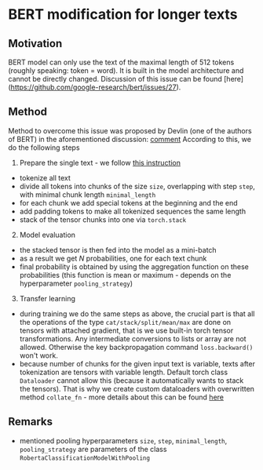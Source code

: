 # BERT modification for longer texts

## Motivation
BERT model can only use the text of the maximal length of 512 tokens (roughly speaking: token = word). It is built in the model architecture and cannot be directly changed. Discussion of this issue can be found [here] (https://github.com/google-research/bert/issues/27).

## Method
Method to overcome this issue was proposed by Devlin (one of the authors of BERT) in the aforementioned discussion: [comment](https://github.com/google-research/bert/issues/27#issuecomment-435265194)
According to this, we do the following steps
1. Prepare the single text - we follow [this instruction](https://www.kdnuggets.com/2021/04/apply-transformers-any-length-text.html)
- tokenize all text
- divide all tokens into chunks of the size `size`, overlapping with step `step`, with minimal chunk length `minimal_length`
- for each chunk we add special tokens at the beginning and the end
- add padding tokens to make all tokenized sequences the same length
- stack of the tensor chunks into one via `torch.stack`
2. Model evaluation
- the stacked tensor is then fed into the model as a mini-batch
- as a result we get $N$ probabilities, one for each text chunk
- final probability is obtained by using the aggregation function on these probabilities (this function is mean or maximum - depends on the hyperparameter `pooling_strategy`)
3. Transfer learning
- during training we do the same steps as above, the crucial part is that all the operations of the type `cat/stack/split/mean/max` are done on tensors with attached gradient, that is we use built-in torch tensor transformations. Any intermediate conversions to lists or array are not allowed. Otherwise the key backpropagation command `loss.backward()` won't work.
- because number of chunks for the given input text is variable, texts after tokenization are tensors with variable length. Default torch class `Dataloader` cannot allow this (because it automatically wants to stack the tensors). That is why we create custom dataloaders with overwritten method `collate_fn` - more details about this can be found [here](https://discuss.pytorch.org/t/dataloader-for-various-length-of-data/6418)

## Remarks
- mentioned pooling hyperparameters `size`, `step`, `minimal_length`, `pooling_strategy` are parameters of the class `RobertaClassificationModelWithPooling`